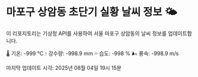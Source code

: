 
# 마포구 상암동 초단기 실황 날씨 정보 🌤️

이 리포지토리는 기상청 API를 사용하여 서울 마포구 상암동의 날씨 정보를 업데이트합니다. 

🌡️ 기온: -999 ℃
💧 강수량: -998.9 mm
💦 습도: -998 %
🌬️ 풍속: -998.9 m/s

마지막 업데이트 시각: 2025년 08월 04일 19시 15분    
